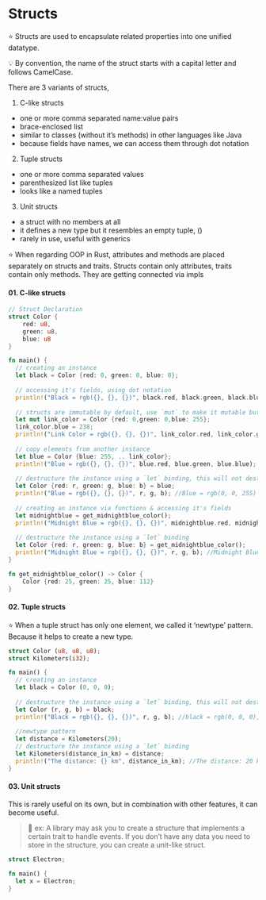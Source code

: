 # Structs

⭐️ Structs are used to encapsulate related properties into one unified datatype.

💡 By convention, the name of the struct starts with a capital letter and follows CamelCase.


There are 3 variants of structs,
1. C-like structs
  * one or more comma separated name:value pairs
  * brace-enclosed  list
  * similar to classes (without it’s methods) in other languages like Java
  * because fields have names, we can access them through dot notation
2. Tuple structs
  * one or more comma separated values
  * parenthesized list like tuples
  * looks like a named tuples
3. Unit structs
  * a struct with no members at all
  * it defines a new type but it resembles an empty tuple, ()
  * rarely in use,  useful with generics

⭐️ When regarding OOP in Rust, attributes and methods are placed separately on structs and traits. Structs contain only attributes, traits contain only methods. They are getting connected via impls


#### 01. C-like structs

```rust
// Struct Declaration
struct Color {
    red: u8,
    green: u8,
    blue: u8
}

fn main() {
  // creating an instance
  let black = Color {red: 0, green: 0, blue: 0};
  
  // accessing it's fields, using dot notation
  println!("Black = rgb({}, {}, {})", black.red, black.green, black.blue); //Black = rgb(0, 0, 0)
  
  // structs are immutable by default, use `mut` to make it mutable but doesn't support field level mutability
  let mut link_color = Color {red: 0,green: 0,blue: 255};
  link_color.blue = 238;
  println!("Link Color = rgb({}, {}, {})", link_color.red, link_color.green, link_color.blue); //Link Color = rgb(0, 0, 238)
  
  // copy elements from another instance
  let blue = Color {blue: 255, .. link_color};
  println!("Blue = rgb({}, {}, {})", blue.red, blue.green, blue.blue); //Blue = rgb(0, 0, 255)
  
  // destructure the instance using a `let` binding, this will not destruct blue instance
  let Color {red: r, green: g, blue: b} = blue;
  println!("Blue = rgb({}, {}, {})", r, g, b); //Blue = rgb(0, 0, 255)
  
  // creating an instance via functions & accessing it's fields
  let midnightblue = get_midnightblue_color();
  println!("Midnight Blue = rgb({}, {}, {})", midnightblue.red, midnightblue.green, midnightblue.blue); //Midnight Blue = rgb(25, 25, 112)
  
  // destructure the instance using a `let` binding
  let Color {red: r, green: g, blue: b} = get_midnightblue_color();
  println!("Midnight Blue = rgb({}, {}, {})", r, g, b); //Midnight Blue = rgb(25, 25, 112)
}

fn get_midnightblue_color() -> Color {
    Color {red: 25, green: 25, blue: 112}
}
```


#### 02. Tuple structs

⭐️ When a tuple struct  has only one element, we called it ‘newtype’ pattern. Because  it helps to create a new type.

```rust
struct Color (u8, u8, u8);
struct Kilometers(i32);

fn main() {
  // creating an instance
  let black = Color (0, 0, 0);
  
  // destructure the instance using a `let` binding, this will not destruct black instance
  let Color (r, g, b) = black;
  println!("Black = rgb({}, {}, {})", r, g, b); //black = rgb(0, 0, 0);
  
  //newtype pattern
  let distance = Kilometers(20);
  // destructure the instance using a `let` binding
  let Kilometers(distance_in_km) = distance;
  println!("The distance: {} km", distance_in_km); //The distance: 20 km
}
```


#### 03. Unit structs
This is rarely useful on its own, but in combination with other features, it can become useful.

> 📖 ex: A library may ask you to create a structure that implements a certain trait to handle events. If you don’t have any data you need to store in the structure, you can create a unit-like struct.

```rust
struct Electron;

fn main() {
  let x = Electron;
}
```
